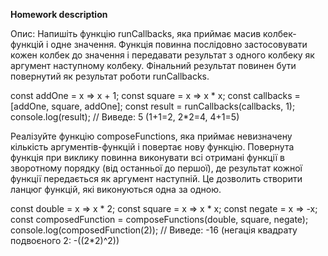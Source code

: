 **Homework description** 

Опис: Напишіть функцію runCallbacks, яка приймає масив колбек-функцій і одне
значення. Функція повинна послідовно застосовувати кожен колбек до значення і 
передавати результат з одного колбеку як аргумент наступному колбеку. Фінальний 
результат повинен бути повернутий як результат роботи runCallbacks.

const addOne = x => x + 1;
const square = x => x * x;
const callbacks = [addOne, square, addOne];
const result = runCallbacks(callbacks, 1);
console.log(result); // Виведе: 5 (1+1=2, 2*2=4, 4+1=5)




Реалізуйте функцію composeFunctions, яка приймає невизначену кількість 
аргументів-функцій і повертає нову функцію. Повернута функція при виклику
повинна виконувати всі отримані функції в зворотному порядку (від останньої до першої), 
де результат кожної функції передається як аргумент наступній. 
Це дозволить створити ланцюг функцій, які виконуються одна за одною.

const double = x => x * 2;
const square = x => x * x;
const negate = x => -x;
const composedFunction = composeFunctions(double, square, negate);
console.log(composedFunction(2)); // Виведе: -16 (негація квадрату подвоєного 2: -((2*2)^2))